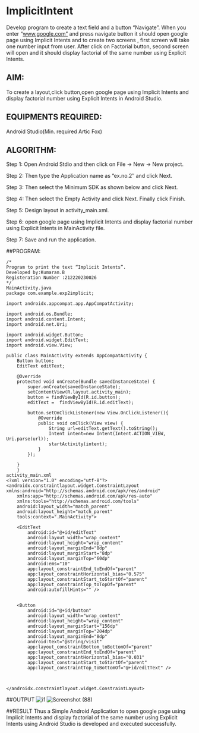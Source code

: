 # ImplicitIntent

Develop program to create a text field and a button “Navigate”. When you enter “www.google.com” and press navigate button it should open google page using Implicit Intents and to create two screens , first screen will take one number input from user. After click on Factorial button, second screen will open and it should display factorial of the same number using Explicit Intents.

## AIM:
To create a layout,click button,open google page using Implicit Intents and display factorial number using Explicit Intents in Android Studio.

## EQUIPMENTS REQUIRED:
Android Studio(Min. required Artic Fox)

## ALGORITHM:
Step 1: Open Android Stdio and then click on File -> New -> New project.

Step 2: Then type the Application name as “ex.no.2″ and click Next.

Step 3: Then select the Minimum SDK as shown below and click Next.

Step 4: Then select the Empty Activity and click Next. Finally click Finish.

Step 5: Design layout in activity_main.xml.

Step 6: open google page using Implicit Intents and display factorial number using Explicit Intents in MainActivity file.

Step 7: Save and run the application.

##PROGRAM:
```
/*
Program to print the text “Implicit Intents”.
Developed by:Kumaran.B
Registeration Number :212220230026
*/
MainActivity.java
package com.example.exp2implicit;

import androidx.appcompat.app.AppCompatActivity;

import android.os.Bundle;
import android.content.Intent;
import android.net.Uri;

import android.widget.Button;
import android.widget.EditText;
import android.view.View;

public class MainActivity extends AppCompatActivity {
    Button button;
    EditText editText;

    @Override
    protected void onCreate(Bundle savedInstanceState) {
        super.onCreate(savedInstanceState);
        setContentView(R.layout.activity_main);
        button = findViewById(R.id.button);
        editText =  findViewById(R.id.editText);

        button.setOnClickListener(new View.OnClickListener(){
            @Override
            public void onClick(View view) {
                String url=editText.getText().toString();
                Intent intent=new Intent(Intent.ACTION_VIEW, Uri.parse(url));
                startActivity(intent);
            }
        });

    }
    }
activity_main.xml
<?xml version="1.0" encoding="utf-8"?>
<androidx.constraintlayout.widget.ConstraintLayout xmlns:android="http://schemas.android.com/apk/res/android"
    xmlns:app="http://schemas.android.com/apk/res-auto"
    xmlns:tools="http://schemas.android.com/tools"
    android:layout_width="match_parent"
    android:layout_height="match_parent"
    tools:context=".MainActivity">

    <EditText
        android:id="@+id/editText"
        android:layout_width="wrap_content"
        android:layout_height="wrap_content"
        android:layout_marginEnd="8dp"
        android:layout_marginStart="8dp"
        android:layout_marginTop="60dp"
        android:ems="10"
        app:layout_constraintEnd_toEndOf="parent"
        app:layout_constraintHorizontal_bias="0.575"
        app:layout_constraintStart_toStartOf="parent"
        app:layout_constraintTop_toTopOf="parent"
        android:autofillHints="" />


    <Button
        android:id="@+id/button"
        android:layout_width="wrap_content"
        android:layout_height="wrap_content"
        android:layout_marginStart="156dp"
        android:layout_marginTop="204dp"
        android:layout_marginEnd="8dp"
        android:text="@string/visit"
        app:layout_constraintBottom_toBottomOf="parent"
        app:layout_constraintEnd_toEndOf="parent"
        app:layout_constraintHorizontal_bias="0.031"
        app:layout_constraintStart_toStartOf="parent"
        app:layout_constraintTop_toBottomOf="@+id/editText" />



</androidx.constraintlayout.widget.ConstraintLayout>
```
##OUTPUT
![i1](https://user-images.githubusercontent.com/75243072/165235291-d0de8eed-68a6-4d04-9f0d-810427625f9d.png)
![Screenshot (88)](https://user-images.githubusercontent.com/75243072/165235367-cfb3f632-0a84-4ad5-ac1b-f0defbae54e8.png)


##RESULT
Thus a Simple Android Application to open google page using Implicit Intents and display factorial of the same number using Explicit Intents using Android Studio is developed and executed successfully.
